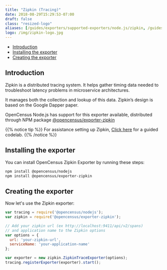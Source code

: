 ```yaml
---
title: "Zipkin (Tracing)"
date: 2018-08-29T15:29:53-07:00
draft: false
class: "resized-logo"
aliases: [/guides/exporters/supported-exporters/node.js/zipkin, /guides/exporters/supported-exporters/nodejs/zipkin]
logo: /img/zipkin-logo.jpg
---
```


- [Introduction](#introduction)
- [Installing the exporter](#installing-the-exporter)
- [Creating the exporter](#creating-the-exporter)

## Introduction
Zipkin is a distributed tracing system. It helps gather timing data needed to troubleshoot latency problems in microservice architectures.

It manages both the collection and lookup of this data. Zipkin’s design is based on the Google Dapper paper.

OpenCensus Node.js has support for this exporter available, distributed through NPM package [@opencensus/exporter-zipkin](https://www.npmjs.com/package/@opencensus/exporter-zipkin)

{{% notice tip %}}
For assistance setting up Zipkin, [Click here](/codelabs/zipkin) for a guided codelab.
{{% /notice %}}

## Installing the exporter
You can install OpenCensus Zipkin Exporter by running these steps:

```bash
npm install @opencensus/nodejs
npm install @opencensus/exporter-zipkin
```

## Creating the exporter
Now let's use the Zipkin exporter:

```js
var tracing = require('@opencensus/nodejs');
var zipkin = require('@opencensus/exporter-zipkin');

// Add your zipkin url (ex http://localhost:9411/api/v2/spans)
// and application name to the Zipkin options
var options = {
  url: 'your-zipkin-url',
  serviceName: 'your-application-name'
};

var exporter = new zipkin.ZipkinTraceExporter(options);
tracing.registerExporter(exporter).start();
```
